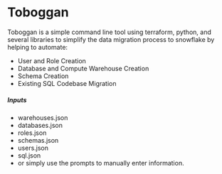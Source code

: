 # Toboggan
Toboggan is a simple command line tool using terraform, python, and several libraries to simplify the data migration process to snowflake by helping to automate:

- User and Role Creation
- Database and Compute Warehouse Creation
- Schema Creation
- Existing SQL Codebase Migration

##### Inputs
- warehouses.json
- databases.json
- roles.json
- schemas.json
- users.json
- sql.json
- or simply use the prompts to manually enter information.
